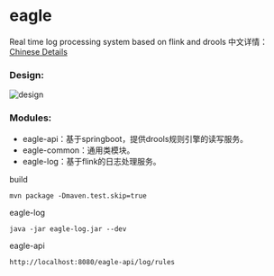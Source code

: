 # eagle
Real time log processing system based on flink and drools
中文详情：[Chinese Details](https://www.cnblogs.com/luxiaoxun/p/13197981.html)

### Design:
![design](https://img2020.cnblogs.com/blog/434101/202006/434101-20200627112934739-65447543.png)

### Modules:
* eagle-api：基于springboot，提供drools规则引擎的读写服务。
* eagle-common：通用类模块。
* eagle-log：基于flink的日志处理服务。

build
```
mvn package -Dmaven.test.skip=true
```

eagle-log
```
java -jar eagle-log.jar --dev
```

eagle-api
```
http://localhost:8080/eagle-api/log/rules
```
